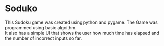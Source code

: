 # Soduko
This Sudoku game was created using python and pygame. 
The Game was programmed using basic algoithm.   
It also has a simple UI that shows the user how much time has elapsed and the number of incorrect inputs so far.
